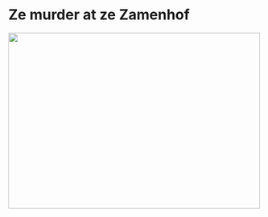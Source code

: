 # Ze murder at ze Zamenhof

<html>
<head>
</head>
<body>

<img src="https://pngimg.com/uploads/trollface/trollface_PNG13.png" width="500" height="350">

</body>

<footer></footer>

</html>
